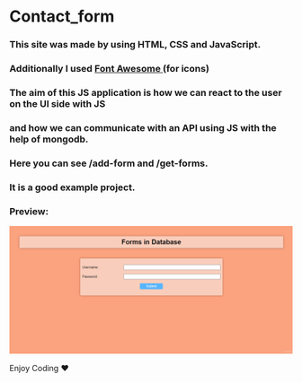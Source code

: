 # Contact_form

<h3>This site was made by using HTML, CSS and JavaScript.</h3>

<h3>Additionally I used <a href="https://cdnjs.com/libraries/font-awesome"><b>Font Awesome</b> </a> (for icons) </h3>

<h3>The aim of this JS application is how we can react to the user on the UI side with JS</h3>

<h3> and how we can communicate with an API using JS with the help of mongodb.</h3>

<h3>Here you can see /add-form and /get-forms.</h3>

<h3>It is a good example project.</h3>

<h3>Preview:</h3>

![](forms.gif)

Enjoy Coding ❤



